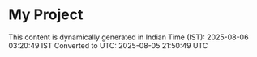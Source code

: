 # My Project

This content is dynamically generated in Indian Time (IST): 2025-08-06 03:20:49 IST
Converted to UTC: 2025-08-05 21:50:49 UTC
